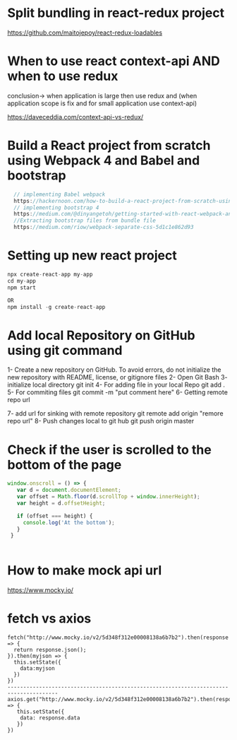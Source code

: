 # Split bundling in react-redux project

https://github.com/maitojepoy/react-redux-loadables

# When to use react context-api AND when to use redux

conclusion-> when application is large then use redux and (when application scope is fix and for small application use context-api)  

https://daveceddia.com/context-api-vs-redux/

# Build a React project from scratch using Webpack 4 and Babel and bootstrap

```javascript
  // implementing Babel webpack
  https://hackernoon.com/how-to-build-a-react-project-from-scratch-using-webpack-4-and-babel-56d4a26afd32
  // implementing bootstrap 4
  https://medium.com/@dinyangetoh/getting-started-with-react-webpack-and-bootstrap-27e95ff634ef
  //Extracting bootstrap files from bundle file
  https://medium.com/riow/webpack-separate-css-5d1c1e862d93
```  

# Setting up new react project

```javascript
npx create-react-app my-app
cd my-app
npm start

OR
npm install -g create-react-app
```

# Add local Repository on GitHub using git command 

1- Create a new repository on GitHub. To avoid errors, do not initialize the new repository with README, license, or gitignore files
2- Open Git Bash
3- initialize local directory
    git init
4- For adding file in your local Repo
   git add .
5- For commiting files
   git commit -m "put comment here"
6- Getting remote repo url
 
7- add url for sinking with remote repository
   git remote add origin "remore repo url"
8- Push changes local to git hub
   git push origin master

# Check if the user is scrolled to the bottom of the page

   ```javascript
   window.onscroll = () => {
      var d = document.documentElement;
      var offset = Math.floor(d.scrollTop + window.innerHeight);
      var height = d.offsetHeight;

      if (offset === height) {
        console.log('At the bottom');
      }
    }
    
  ```

# How to make mock api url

https://www.mocky.io/ 


# fetch vs axios
   
    fetch("http://www.mocky.io/v2/5d348f312e00008138a6b7b2").then(response => {
      return response.json();
    }).then(myjson => {
      this.setState({
        data:myjson
      })
    })
    --------------------------------------------------------------------------------------
    axios.get("http://www.mocky.io/v2/5d348f312e00008138a6b7b2").then(response => {
       this.setState({
        data: response.data
       })
    })
   

